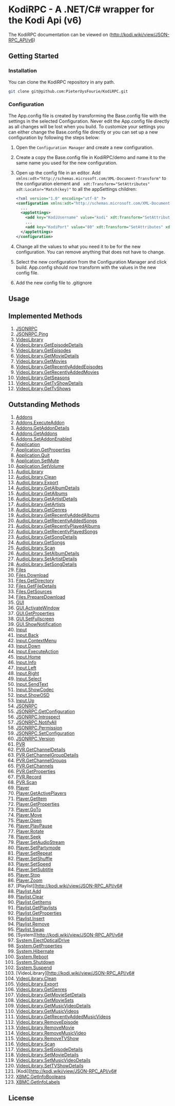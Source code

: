 # KodiRPC - A .NET/C# wrapper for the Kodi Api (v6)

The KodiRPC documentation can be viewed on (http://kodi.wiki/view/JSON-RPC_API/v6)

## Getting Started

### Installation
You can clone the KodiRPC repository in any path.
```bash
git clone git@github.com:PieterUysFourie/KodiRPC.git
```

### Configuration
The App.config file is created by transforming the Base.config file with the settings in the selected Configuration. Never edit the App.config file directly as all changes will be lost when you build. To customize your settings you can either change the Base.config file directly or you can set up a new configuration by following the steps below:

1. Open the ```Configuration Manager``` and create a new configuration.
2. Create a copy the Base.config file in KodiRPC/demo and name it to the same name you used for the new configuration.
3. Open up the config file in an editor. Add ```xmlns:xdt="http://schemas.microsoft.com/XML-Document-Transform"``` to the configuration     element and ``` xdt:Transform="SetAttributes" xdt:Locator="Match(key)"``` to all the appSettings children:

   ```xml
   <?xml version="1.0" encoding="utf-8" ?>
   <configuration xmlns:xdt="http://schemas.microsoft.com/XML-Document-Transform">
     ...
     <appSettings>
       <add key="KodiUsername" value="kodi" xdt:Transform="SetAttributes" xdt:Locator="Match(key)"/>
       ...
       <add key="KodiPort" value="80" xdt:Transform="SetAttributes" xdt:Locator="Match(key)"/>
     </appSettings>
   </configuration>
   ```
   
4. Change all the values to what you need it to be for the new configuration. You can remove anything that does not have to change.
5. Select the new configuration from the Configuration Manager and click build. App.config should now transform with the values in the new config file.
6. Add the new config file to .gitignore

## Usage


## Implemented Methods
1. [JSONRPC](http://kodi.wiki/view/JSON-RPC_API/v6#JSONRPC)
 1. [JSONRPC.Ping](http://kodi.wiki/view/JSON-RPC_API/v6#JSONRPC.Ping)
2. [VideoLibrary](http://kodi.wiki/view/JSON-RPC_API/v6#VideoLibrary)
 1. [VideoLibrary.GetEpisodeDetails](http://kodi.wiki/view/JSON-RPC_API/v6#VideoLibrary.GetEpisodeDetails)
 2. [VideoLibrary.GetEpisodes](http://kodi.wiki/view/JSON-RPC_API/v6#VideoLibrary.GetEpisodes)
 3. [VideoLibrary.GetMovieDetails](http://kodi.wiki/view/JSON-RPC_API/v6#VideoLibrary.GetMovieDetails)
 4. [VideoLibrary.GetMovies](http://kodi.wiki/view/JSON-RPC_API/v6#VideoLibrary.GetMovies)
 5. [VideoLibrary.GetRecentlyAddedEpisodes](http://kodi.wiki/view/JSON-RPC_API/v6#VideoLibrary.GetRecentlyAddedEpisodes)
 6. [VideoLibrary.GetRecentlyAddedMovies](http://kodi.wiki/view/JSON-RPC_API/v6#VideoLibrary.GetRecentlyAddedMovies)
 7. [VideoLibrary.GetSeasons](http://kodi.wiki/view/JSON-RPC_API/v6#VideoLibrary.GetSeasons)
 8. [VideoLibrary.GetTvShowDetails](http://kodi.wiki/view/JSON-RPC_API/v6#VideoLibrary.GetTvShowDetails)
 9. [VideoLibrary.GetTvShows](http://kodi.wiki/view/JSON-RPC_API/v6#VideoLibrary.GetTvShows)


## Outstanding Methods
1. [Addons](http://kodi.wiki/view/JSON-RPC_API/v6#Addons)
 1. [Addons.ExecuteAddon](http://kodi.wiki/view/JSON-RPC_API/v6#Addons.ExecuteAddon)
 2. [Addons.GetAddonDetails](http://kodi.wiki/view/JSON-RPC_API/v6#Addons.GetAddondDetails)
 3. [Addons.GetAddons](http://kodi.wiki/view/JSON-RPC_API/v6#Addons.GetAddons)
 4. [Addons.SetAddonEnabled](http://kodi.wiki/view/JSON-RPC_API/v6#Addons.SetAddonEnabled)
2. [Application](http://kodi.wiki/view/JSON-RPC_API/v6#Application)
 1. [Application.GetProperties](http://kodi.wiki/view/JSON-RPC_API/v6#Application.GetProperties)
 2. [Application.Quit](http://kodi.wiki/view/JSON-RPC_API/v6#Application.Quit)
 3. [Application.SetMute](http://kodi.wiki/view/JSON-RPC_API/v6#Application.SetMute)
 4. [Application.SetVolume](http://kodi.wiki/view/JSON-RPC_API/v6#Application.SetVolume)
3. [AudioLibrary](http://kodi.wiki/view/JSON-RPC_API/v6#AudioLibrary)
 1. [AudioLibrary.Clean](http://kodi.wiki/view/JSON-RPC_API/v6#AudioLibrary.Clean)
 2. [AudioLibrary.Export](http://kodi.wiki/view/JSON-RPC_API/v6#AudioLibrary.Export)
 3. [AudioLibrary.GetAlbumDetails](http://kodi.wiki/view/JSON-RPC_API/v6#AudioLibrary.GetAlbumDetails)
 4. [AudioLibrary.GetAlbums](http://kodi.wiki/view/JSON-RPC_API/v6#AudioLibrary.GetAlbums)
 5. [AudioLibrary.GetArtistDetails](http://kodi.wiki/view/JSON-RPC_API/v6#AudioLibrary.GetArtistDetails)
 6. [AudioLibrary.GetArtists](http://kodi.wiki/view/JSON-RPC_API/v6#AudioLibrary.GetArtists)
 7. [AudioLibrary.GetGenres](http://kodi.wiki/view/JSON-RPC_API/v6#AudioLibrary.GetGenres)
 8. [AudioLibrary.GetRecentlyAddedAlbums](http://kodi.wiki/view/JSON-RPC_API/v6#AudioLibrary.GetRecentlyAddedAlbums)
 9. [AudioLibrary.GetRecentlyAddedSongs](http://kodi.wiki/view/JSON-RPC_API/v6#AudioLibrary.GetRecetlyAddedSongs)
 10. [AudioLibrary.GetRecentlyPlayedAlbums](http://kodi.wiki/view/JSON-RPC_API/v6#AudioLibrary.GetRecentlyPlayedAlbums)
 11. [AudioLibrary.GetRecentlyPlayedSongs](http://kodi.wiki/view/JSON-RPC_API/v6#AudioLibrary.GetRecentlyPlayedSongs)
 12. [AudioLibrary.GetSongDetails](http://kodi.wiki/view/JSON-RPC_API/v6#AudioLibrary.GetSongDetails)
 13. [AudioLibrary.GetSongs](http://kodi.wiki/view/JSON-RPC_API/v6#AudioLibrary.GetSongs)
 14. [AudioLibrary.Scan](http://kodi.wiki/view/JSON-RPC_API/v6#AudioLibrary.Scan)
 15. [AudioLibrary.SetAlbumDetails](http://kodi.wiki/view/JSON-RPC_API/v6#AudioLibrary.SetAlbumDetails)
 16. [AudioLibrary.SetArtistDetails](http://kodi.wiki/view/JSON-RPC_API/v6#AudioLibrary.SetArtistDetails)
 17. [AudioLibrary.SetSongDetails](http://kodi.wiki/view/JSON-RPC_API/v6#AudioLibrary.SetSongDetails)
4. [Files](http://kodi.wiki/view/JSON-RPC_API/v6#Files)
 1. [Files.Download](http://kodi.wiki/view/JSON-RPC_API/v6#Files.Download)
 2. [Files.GetDirectory](http://kodi.wiki/view/JSON-RPC_API/v6#Files.GetDirectory)
 3. [Files.GetFileDetails](http://kodi.wiki/view/JSON-RPC_API/v6#Files.GetFileDetails)
 4. [Files.GetSources](http://kodi.wiki/view/JSON-RPC_API/v6#Files.GetSources)
 5. [Files.PrepareDownload](http://kodi.wiki/view/JSON-RPC_API/v6#Files.PrepareDownload)
5. [GUI](http://kodi.wiki/view/JSON-RPC_API/v6#GUI)
 1. [GUI.ActivateWindow](http://kodi.wiki/view/JSON-RPC_API/v6#GUI.ActivateWindows)
 2. [GUI.GetProperties](http://kodi.wiki/view/JSON-RPC_API/v6#GUI.GetProperties)
 3. [GUI.SetFullscreen](http://kodi.wiki/view/JSON-RPC_API/v6#GUI.SetFullscreen)
 4. [GUI.ShowNotification](http://kodi.wiki/view/JSON-RPC_API/v6#GUI.ShowNotification)
6. [Input](http://kodi.wiki/view/JSON-RPC_API/v6#Input)
 1. [Input.Back](http://kodi.wiki/view/JSON-RPC_API/v6#Input.Back)
 2. [Input.ContextMenu](http://kodi.wiki/view/JSON-RPC_API/v6#Input.ContextMenu)
 3. [Input.Down](http://kodi.wiki/view/JSON-RPC_API/v6#Input.Down)
 4. [Input.ExecuteAction](http://kodi.wiki/view/JSON-RPC_API/v6#Input.ExecuteAction)
 5. [Input.Home](http://kodi.wiki/view/JSON-RPC_API/v6#Input.Home)
 6. [Input.Info](http://kodi.wiki/view/JSON-RPC_API/v6#Input.Info)
 7. [Input.Left](http://kodi.wiki/view/JSON-RPC_API/v6#Input.Left)
 8. [Input.Right](http://kodi.wiki/view/JSON-RPC_API/v6#Input.Right)
 9. [Input.Select](http://kodi.wiki/view/JSON-RPC_API/v6#Input.Select)
 10. [Input.SendText](http://kodi.wiki/view/JSON-RPC_API/v6#Input.SendText)
 11. [Input.ShowCodec](http://kodi.wiki/view/JSON-RPC_API/v6#Input.ShowCodec)
 12. [Input.ShowOSD](http://kodi.wiki/view/JSON-RPC_API/v6#Input.ShowOSD)
 13. [Input.Up](http://kodi.wiki/view/JSON-RPC_API/v6#Input.Up)
7. [JSONRPC](http://kodi.wiki/view/JSON-RPC_API/v6#JSONRPC)
 1. [JSONRPC.GetConfiguration](http://kodi.wiki/view/JSON-RPC_API/v6#JSONRPC.GetConfiguration)
 2. [JSONRPC.Introspect](http://kodi.wiki/view/JSON-RPC_API/v6#JSONRPC.Introspect)
 3. [JSONRPC.NotifyAll](http://kodi.wiki/view/JSON-RPC_API/v6#JSONRPC.NotifyAll)
 4. [JSONRPC.Permission](http://kodi.wiki/view/JSON-RPC_API/v6#JSONRPC.Permission)
 5. [JSONRPC.SetConfiguration](http://kodi.wiki/view/JSON-RPC_API/v6#JSONRPC.SetConfiguration)
 6. [JSONRPC.Version](http://kodi.wiki/view/JSON-RPC_API/v6#JSONRPC.Version)
8. [PVR](http://kodi.wiki/view/JSON-RPC_API/v6#PVR)
 1. [PVR.GetChannelDetails](http://kodi.wiki/view/JSON-RPC_API/v6#PVR.GetChannelDetails)
 2. [PVR.GetChannelGroupDetails](http://kodi.wiki/view/JSON-RPC_API/v6#PVR.GetChannelGroupDetails)
 3. [PVR.GetChannelGroups](http://kodi.wiki/view/JSON-RPC_API/v6#PVR.GetChannelGroups)
 4. [PVR.GetChannels](http://kodi.wiki/view/JSON-RPC_API/v6#PVR.GetChannels)
 5. [PVR.GetProperties](http://kodi.wiki/view/JSON-RPC_API/v6#PVR.GetProperties)
 6. [PVR.Record](http://kodi.wiki/view/JSON-RPC_API/v6#PVR.Record)
 7. [PVR.Scan](http://kodi.wiki/view/JSON-RPC_API/v6#PVR.Scan)
9. [Player](http://kodi.wiki/view/JSON-RPC_API/v6#Player)
 1. [Player.GetActivePlayers](http://kodi.wiki/view/JSON-RPC_API/v6#Player.GetActivePlayers)
 2. [Player.GetItem](http://kodi.wiki/view/JSON-RPC_API/v6#Player.GetItem)
 3. [Player.GetProperties](http://kodi.wiki/view/JSON-RPC_API/v6#Player.GetProperties)
 4. [Player.GoTo](http://kodi.wiki/view/JSON-RPC_API/v6#Player.GoTo)
 5. [Player.Move](http://kodi.wiki/view/JSON-RPC_API/v6#Player.Move)
 6. [Player.Open](http://kodi.wiki/view/JSON-RPC_API/v6#Player.Open)
 7. [Player.PlayPause](http://kodi.wiki/view/JSON-RPC_API/v6#Player.PlayPause)
 8. [Player.Rotate](http://kodi.wiki/view/JSON-RPC_API/v6#Player.Rotate)
 9. [Player.Seek](http://kodi.wiki/view/JSON-RPC_API/v6#Player.Seek)
 10. [Player.SetAudioStream](http://kodi.wiki/view/JSON-RPC_API/v6#Player.SetAudioStream)
 11. [Player.SetPartymode](http://kodi.wiki/view/JSON-RPC_API/v6#Player.SetPartymode)
 12. [Player.SetRepeat](http://kodi.wiki/view/JSON-RPC_API/v6#Player.SetRepeat)
 13. [Player.SetShuffle](http://kodi.wiki/view/JSON-RPC_API/v6#Player.SetShuffle)
 14. [Player.SetSpeed](http://kodi.wiki/view/JSON-RPC_API/v6#Player.SetSpeed)
 15. [Player.SetSubtitle](http://kodi.wiki/view/JSON-RPC_API/v6#Player.SetSubtitle)
 16. [Player.Stop](http://kodi.wiki/view/JSON-RPC_API/v6#Player.Stop)
 17. [Player.Zoom](http://kodi.wiki/view/JSON-RPC_API/v6#Player.Zoom)
10. [Playlist][http://kodi.wiki/view/JSON-RPC_API/v6#
 1. [Playlist.Add](http://kodi.wiki/view/JSON-RPC_API/v6#Playlist.Add)
 2. [Playlist.Clear](http://kodi.wiki/view/JSON-RPC_API/v6#Playlist.Clear)
 3. [Playlist.GetItems](http://kodi.wiki/view/JSON-RPC_API/v6#Playlist.GetItems)
 4. [Playlist.GetPlaylists](http://kodi.wiki/view/JSON-RPC_API/v6#Playlist.GetPlaylists)
 5. [Playlist.GetProperties](http://kodi.wiki/view/JSON-RPC_API/v6#Playlist.GetProperties)
 6. [Playlist.Insert](http://kodi.wiki/view/JSON-RPC_API/v6#Playlist.Insert)
 7. [Playlist.Remove](http://kodi.wiki/view/JSON-RPC_API/v6#Playlist.Remove)
 8. [Playlist.Swap](http://kodi.wiki/view/JSON-RPC_API/v6#Playlist.Swap)
11. [System][http://kodi.wiki/view/JSON-RPC_API/v6#
 1. [System.EjectOpticalDrive](http://kodi.wiki/view/JSON-RPC_API/v6#System.EjectOpticalDrive)
 2. [System.GetProperties](http://kodi.wiki/view/JSON-RPC_API/v6#System.GetProperties)
 3. [System.Hibernate](http://kodi.wiki/view/JSON-RPC_API/v6#System.Hibernate)
 4. [System.Reboot](http://kodi.wiki/view/JSON-RPC_API/v6#System.Reboot)
 5. [System.Shutdown](http://kodi.wiki/view/JSON-RPC_API/v6#System.Shutdown)
 6. [System.Suspend](http://kodi.wiki/view/JSON-RPC_API/v6#System.Suspend)
12. [VideoLibrary][http://kodi.wiki/view/JSON-RPC_API/v6#
 1. [VideoLibrary.Clean](http://kodi.wiki/view/JSON-RPC_API/v6#VideoLibrary.Clean)
 2. [VideoLibrary.Export](http://kodi.wiki/view/JSON-RPC_API/v6#VideoLibrary.Export)
 3. [VideoLibrary.GetGenres](http://kodi.wiki/view/JSON-RPC_API/v6#VideoLibrary.GetGenres)
 4. [VideoLibrary.GetMovieSetDetails](http://kodi.wiki/view/JSON-RPC_API/v6#VideoLibrary.GetMovieSetDetails)
 5. [VideoLibrary.GetMovieSets](http://kodi.wiki/view/JSON-RPC_API/v6#VideoLibrary.GetMovieSets)
 6. [VideoLibrary.GetMusicVideoDetails](http://kodi.wiki/view/JSON-RPC_API/v6#VideoLibrary.GetMusicVideoDetails)
 7. [VideoLibrary.GetMusicVideos](http://kodi.wiki/view/JSON-RPC_API/v6#VideoLibrary.GetMusicVideos)
 8. [VideoLibrary.GetRecentlyAddedMusicVideos](http://kodi.wiki/view/JSON-RPC_API/v6#VideoLibrary.GetRecentlyAddedMusicVideos)
 9. [VideoLibrary.RemoveEpisode](http://kodi.wiki/view/JSON-RPC_API/v6#VideoLibrary.RemoveEpisode)
 10. [VideoLibrary.RemoveMovie](http://kodi.wiki/view/JSON-RPC_API/v6#VideoLibrary.RemoveMovie)
 11. [VideoLibrary.RemoveMusicVideo](http://kodi.wiki/view/JSON-RPC_API/v6#VideoLibrary.RemoveMusicVideo)
 12. [VideoLibrary.RemoveTVShow](http://kodi.wiki/view/JSON-RPC_API/v6#VideoLibrary.RemoveTVShow)
 12. [VideoLibrary.Scan](http://kodi.wiki/view/JSON-RPC_API/v6#VideoLibrary.Scan)
 13. [VideoLibrary.SetEpisodeDetails](http://kodi.wiki/view/JSON-RPC_API/v6#VideoLibrary.SetEpisodeDetails)
 14. [VideoLibrary.SetMovieDetails](http://kodi.wiki/view/JSON-RPC_API/v6#VideoLibrary.SetMovieDetails)
 15. [VideoLibrary.SetMusicVideoDetails](http://kodi.wiki/view/JSON-RPC_API/v6#VideoLibrary.SetMusicVideoDetails)
 16. [VideoLibrary.SetTVShowDetails](http://kodi.wiki/view/JSON-RPC_API/v6#VideoLibrary.SetTVShowDetails)
13. [Kodi][http://kodi.wiki/view/JSON-RPC_API/v6#
 1. [XBMC.GetInfoBooleans](http://kodi.wiki/view/JSON-RPC_API/v6#XBMC.GetInfoBooleans)
 2. [XBMC.GetInfoLabels](http://kodi.wiki/view/JSON-RPC_API/v6#XBMC.GetInfoLabels)


## License
